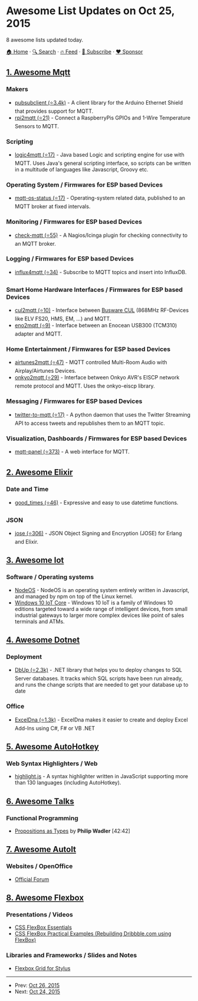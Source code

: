# Awesome List Updates on Oct 25, 2015

8 awesome lists updated today.

[🏠 Home](/README.md) · [🔍 Search](https://www.trackawesomelist.com/search/) · [🔥 Feed](https://www.trackawesomelist.com/rss.xml) · [📮 Subscribe](https://trackawesomelist.us17.list-manage.com/subscribe?u=d2f0117aa829c83a63ec63c2f&id=36a103854c) · [❤️  Sponsor](https://github.com/sponsors/theowenyoung)



## [1. Awesome Mqtt](/content/hobbyquaker/awesome-mqtt/README.md)

### Makers

*   [pubsubclient (⭐3.4k)](https://github.com/knolleary/pubsubclient) - A client library for the Arduino Ethernet Shield that provides support for MQTT.
*   [rpi2mqtt (⭐21)](https://github.com/hobbyquaker/rpi2mqtt) - Connect a RaspberryPis GPIOs and 1-Wire Temperature Sensors to MQTT.

### Scripting

*   [logic4mqtt (⭐17)](https://github.com/owagner/logic4mqtt) - Java based Logic and scripting engine for use with MQTT. Uses Java's general scripting interface, so scripts can be written in a multitude of languages like Javascript, Groovy etc.

### Operating System / Firmwares for ESP based Devices

*   [mqtt-os-status (⭐17)](https://github.com/oskarhagberg/mqtt-os-status) - Operating-system related data, published to an MQTT broker at fixed intervals.

### Monitoring / Firmwares for ESP based Devices

*   [check-mqtt (⭐55)](https://github.com/jpmens/check-mqtt) - A Nagios/Icinga plugin for checking connectivity to an MQTT broker.

### Logging / Firmwares for ESP based Devices

*   [influx4mqtt (⭐34)](https://github.com/hobbyquaker/influx4mqtt) - Subscribe to MQTT topics and insert into InfluxDB.

### Smart Home Hardware Interfaces / Firmwares for ESP based Devices

*   [cul2mqtt (⭐10)](https://github.com/hobbyquaker/cul2mqtt) - Interface between [Busware CUL](http://shop.busware.de/product_info.php/cPath/1/products_id/29) (868MHz RF-Devices like ELV FS20, HMS, EM, ...) and MQTT.
*   [eno2mqtt (⭐9)](https://github.com/owagner/eno2mqtt) - Interface between an Enocean USB300 (TCM310) adapter and MQTT.

### Home Entertainment / Firmwares for ESP based Devices

*   [airtunes2mqtt (⭐47)](https://github.com/hobbyquaker/airtunes2mqtt) - MQTT controlled Multi-Room Audio with Airplay/Airtunes Devices.
*   [onkyo2mqtt (⭐29)](https://github.com/owagner/onkyo2mqtt) - Interface between Onkyo AVR's EISCP network remote protocol and MQTT. Uses the onkyo-eiscp library.

### Messaging / Firmwares for ESP based Devices

*   [twitter-to-mqtt (⭐17)](https://github.com/knolleary/twitter-to-mqtt) - A python daemon that uses the Twitter Streaming API to access tweets and republishes them to an MQTT topic.

### Visualization, Dashboards / Firmwares for ESP based Devices

*   [mqtt-panel (⭐373)](https://github.com/fabaff/mqtt-panel) - A web interface for MQTT.

## [2. Awesome Elixir](/content/h4cc/awesome-elixir/README.md)

### Date and Time

*   [good\_times (⭐46)](https://github.com/DevL/good_times) - Expressive and easy to use datetime functions.

### JSON

*   [jose (⭐306)](https://github.com/potatosalad/erlang-jose) - JSON Object Signing and Encryption (JOSE) for Erlang and Elixir.

## [3. Awesome Iot](/content/HQarroum/awesome-iot/README.md)

### Software / Operating systems

*   [NodeOS](http://node-os.com/) - NodeOS is an operating system entirely written in Javascript, and managed by npm on top of  the Linux kernel.
*   [Windows 10 IoT Core](https://dev.windows.com/en-us/iot) - Windows 10 IoT is a family of Windows 10 editions targeted toward a wide range of intelligent devices, from small industrial gateways to larger more complex devices like point of sales terminals and ATMs.

## [4. Awesome Dotnet](/content/quozd/awesome-dotnet/README.md)

### Deployment

*   [DbUp (⭐2.3k)](https://github.com/DbUp/DbUp) - .NET library that helps you to deploy changes to SQL Server databases. It tracks which SQL scripts have been run already, and runs the change scripts that are needed to get your database up to date

### Office

*   [ExcelDna (⭐1.3k)](https://github.com/Excel-DNA/ExcelDna) - ExcelDna makes it easier to create and deploy Excel Add-Ins using C#, F# or VB .NET

## [5. Awesome AutoHotkey](/content/ahkscript/awesome-AutoHotkey/README.md)

### Web Syntax Highlighters / Web

*   [highlight.js](https://highlightjs.org/) - A syntax highlighter written in JavaScript supporting more than 130 languages (including AutoHotkey).

## [6. Awesome Talks](/content/JanVanRyswyck/awesome-talks/README.md)

### Functional Programming

*   [Propositions as Types](https://www.youtube.com/watch?v=IOiZatlZtGU) by **Philip Wadler** \[42:42]

## [7. Awesome AutoIt](/content/J2TEAM/awesome-AutoIt/README.md)

### Websites / OpenOffice

*   [Official Forum](https://www.autoitscript.com/forum/)

## [8. Awesome Flexbox](/content/afonsopacifer/awesome-flexbox/README.md)

### Presentations / Videos

*   [CSS FlexBox Essentials](https://www.youtube.com/watch?v=G7EIAgfkhmg)
*   [CSS FlexBox Practical Examples (Rebuilding Dribbble.com using FlexBox)](https://www.youtube.com/watch?v=H1lREysgdgc)

### Libraries and Frameworks / Slides and Notes

*   [Flexbox Grid for Stylus](http://stylusgrid.com)

---

- Prev: [Oct 26, 2015](/content/2015/10/26/README.md)
- Next: [Oct 24, 2015](/content/2015/10/24/README.md)
